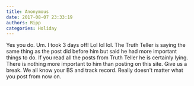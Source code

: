 ```yaml
---
title: Anonymous
date: 2017-08-07 23:33:19
authors: Ripp
categories: Holiday
---
```


 Yes you do.  Um. I took 3 days off!  Lol lol lol. The Truth Teller is saying the same thing as the post did before him but said he had more important things to do. If you read all the posts from Truth Teller he is certainly lying. There is nothing more important to him than posting on this site. Give us a break. We all know your BS and track record. Really doesn't matter what you post from now on.